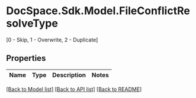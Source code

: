# DocSpace.Sdk.Model.FileConflictResolveType
[0 - Skip, 1 - Overwrite, 2 - Duplicate]

## Properties

Name | Type | Description | Notes
------------ | ------------- | ------------- | -------------

[[Back to Model list]](../README.md#documentation-for-models) [[Back to API list]](../README.md#documentation-for-api-endpoints) [[Back to README]](../README.md)

